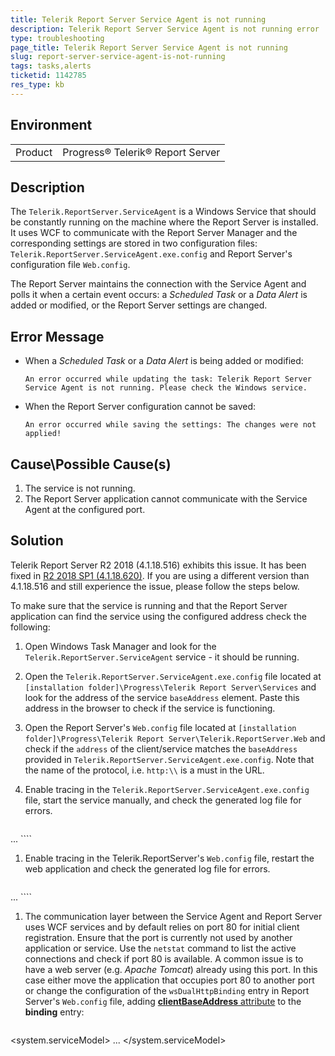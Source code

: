 ```yaml
---
title: Telerik Report Server Service Agent is not running
description: Telerik Report Server Service Agent is not running error
type: troubleshooting
page_title: Telerik Report Server Service Agent is not running
slug: report-server-service-agent-is-not-running
tags: tasks,alerts
ticketid: 1142785
res_type: kb
---
```


## Environment

<table>
	<tr>
		<td>Product</td>
		<td>Progress® Telerik® Report Server</td>
	</tr>
</table>

## Description

The `Telerik.ReportServer.ServiceAgent` is a Windows Service that should be constantly running on the machine where the Report Server is installed. It uses WCF to communicate with the Report Server Manager and the corresponding settings are stored in two configuration files: `Telerik.ReportServer.ServiceAgent.exe.config` and Report Server's configuration file `Web.config`.

The Report Server maintains the connection with the Service Agent and polls it when a certain event occurs: a _Scheduled Task_ or a _Data Alert_ is added or modified, or the Report Server settings are changed.

## Error Message

* When a _Scheduled Task_ or a _Data Alert_ is being added or modified:

	`An error occurred while updating the task: Telerik Report Server Service Agent is not running. Please check the Windows service.`

* When the Report Server configuration cannot be saved:

	`An error occurred while saving the settings: The changes were not applied!`

## Cause\Possible Cause(s)

1. The service is not running.
1. The Report Server application cannot communicate with the Service Agent at the configured port.

## Solution

Telerik Report Server R2 2018 (4.1.18.516) exhibits this issue. It has been fixed in [R2 2018 SP1 (4.1.18.620)](https://www.telerik.com/support/whats-new/report-server/release-history/progress-telerik-report-server-r2-2018-sp1-4-1-18-620). If you are using a different version than 4.1.18.516 and still experience the issue, please follow the steps below.

To make sure that the service is running and that the Report Server application can find the service using the configured address check the following:

1. Open Windows Task Manager and look for the `Telerik.ReportServer.ServiceAgent` service - it should be running.
1. Open the `Telerik.ReportServer.ServiceAgent.exe.config` file located at `[installation folder]\Progress\Telerik Report Server\Services` and look for the address of the service `baseAddress` element. Paste this address in the browser to check if the service is functioning.
1. Open the Report Server's `Web.config` file located at `[installation folder]\Progress\Telerik Report Server\Telerik.ReportServer.Web` and check if the `address` of the client/service matches the `baseAddress` provided in `Telerik.ReportServer.ServiceAgent.exe.config`. Note that the name of the protocol, i.e. `http:\\` is a must in the URL.
1. Enable tracing in the `Telerik.ReportServer.ServiceAgent.exe.config` file, start the service manually, and check the generated log file for errors.

	````XML
<configuration>
		...
		<system.diagnostics>
			<trace autoflush="true" indentsize="4">
				<listeners>
					<add name="myListener" type="System.Diagnostics.TextWriterTraceListener" initializeData="serviceAgent.log" />
					<remove name="Default" />
				</listeners>
			</trace>
		</system.diagnostics>
	</configuration>
````


1. Enable tracing in the Telerik.ReportServer's `Web.config` file, restart the web application and check the generated log file for errors.

	````XML
<configuration>
		...
		<system.diagnostics>
			<trace autoflush="true" indentsize="4">
				<listeners>
					<add name="myListener" type="System.Diagnostics.TextWriterTraceListener" initializeData="reportServer.log" />
					<remove name="Default" />
				</listeners>
			</trace>
		</system.diagnostics>
	</configuration>
````


1. The communication layer between the Service Agent and Report Server uses WCF services and by default relies on port 80 for initial client registration. Ensure that the port is currently not used by another application or service. Use the `netstat` command to list the active connections and check if port 80 is available. A common issue is to have a web server (e.g. _Apache Tomcat_) already using this port. In this case either move the application that occupies port 80 to another port or change the configuration of the `wsDualHttpBinding` entry in Report Server's `Web.config` file, adding [**clientBaseAddress** attribute](https://docs.microsoft.com/en-us/dotnet/api/system.servicemodel.wsdualhttpbinding.clientbaseaddress?view=netframework-4.8) to the **binding** entry:

	````XML
<system.serviceModel>
		<bindings>
			<wsDualHttpBinding>
				<binding clientBaseAddress="https://your-reportserver-url:56436" name="WSDualHttpBinding_IServiceAgentCommService" sendTimeout="00:00:10"/>
			</wsDualHttpBinding>
		</bindings>
		...
	</system.serviceModel>	
````

